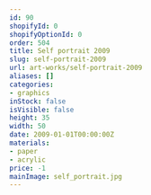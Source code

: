```yaml
---
id: 90
shopifyId: 0
shopifyOptionId: 0
order: 504
title: Self portrait 2009
slug: self-portrait-2009
url: art-works/self-portrait-2009
aliases: []
categories:
- graphics
inStock: false
isVisible: false
height: 35
width: 50
date: 2009-01-01T00:00:00Z
materials:
- paper
- acrylic
price: -1
mainImage: self_portrait.jpg
---
```


